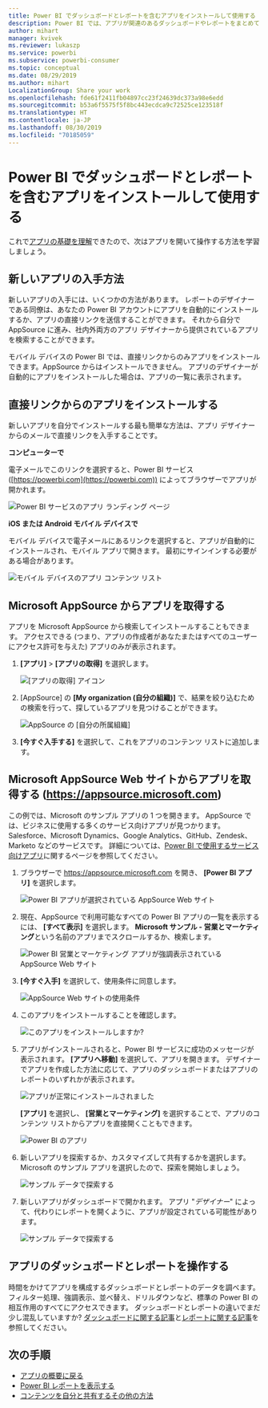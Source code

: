 ```yaml
---
title: Power BI でダッシュボードとレポートを含むアプリをインストールして使用する
description: Power BI では、アプリが関連のあるダッシュボードやレポートをまとめて 1 つの場所に表示します。
author: mihart
manager: kvivek
ms.reviewer: lukaszp
ms.service: powerbi
ms.subservice: powerbi-consumer
ms.topic: conceptual
ms.date: 08/29/2019
ms.author: mihart
LocalizationGroup: Share your work
ms.openlocfilehash: fde61f2411fb04897cc23f24639dc373a98e6edd
ms.sourcegitcommit: b53a6f5575f5f8bc443ecdca9c72525ce123518f
ms.translationtype: HT
ms.contentlocale: ja-JP
ms.lasthandoff: 08/30/2019
ms.locfileid: "70185059"
---
```

# <a name="install-and-use-apps-with-dashboards-and-reports-in-power-bi"></a>Power BI でダッシュボードとレポートを含むアプリをインストールして使用する
これで[アプリの基礎を理解](end-user-apps.md)できたので、次はアプリを開いて操作する方法を学習しましょう。 

## <a name="ways-to-get-a-new-app"></a>新しいアプリの入手方法
新しいアプリの入手には、いくつかの方法があります。 レポートのデザイナーである同僚は、あなたの Power BI アカウントにアプリを自動的にインストールするか、アプリの直接リンクを送信することができます。 それから自分で AppSource に進み、社内外両方のアプリ デザイナーから提供されているアプリを検索することができます。 

モバイル デバイスの Power BI では、直接リンクからのみアプリをインストールできます。AppSource からはインストールできません。 アプリのデザイナーが自動的にアプリをインストールした場合は、アプリの一覧に表示されます。

## <a name="install-an-app-from-a-direct-link"></a>直接リンクからのアプリをインストールする
新しいアプリを自分でインストールする最も簡単な方法は、アプリ デザイナーからのメールで直接リンクを入手することです。  

**コンピューターで** 

電子メールでこのリンクを選択すると、Power BI サービス ([https://powerbi.com](https://powerbi.com)) によってブラウザーでアプリが開かれます。 

![Power BI サービスのアプリ ランディング ページ](./media/end-user-app-view/power-bi-app-from-link.png)

**iOS または Android モバイル デバイスで** 

モバイル デバイスで電子メールにあるリンクを選択すると、アプリが自動的にインストールされ、モバイル アプリで開きます。 最初にサインインする必要がある場合があります。 

![モバイル デバイスのアプリ コンテンツ リスト](./media/end-user-app-view/power-bi-ios.png)

## <a name="get-the-app-from-microsoft-appsource"></a>Microsoft AppSource からアプリを取得する
アプリを Microsoft AppSource から検索してインストールすることもできます。 アクセスできる (つまり、アプリの作成者があなたまたはすべてのユーザーにアクセス許可を与えた) アプリのみが表示されます。

1. **[アプリ]**   >  **[アプリの取得]** を選択します。 
   
    ![[アプリの取得] アイコン](./media/end-user-app-view/power-bi-get-app2.png)    
2. [AppSource] の **[My organization (自分の組織)]** で、結果を絞り込むための検索を行って、探しているアプリを見つけることができます。
   
    ![AppSource の [自分の所属組織]](./media/end-user-app-view/power-bi-opportunity-app.png)
3. **[今すぐ入手する]** を選択して、これをアプリのコンテンツ リストに追加します。 

## <a name="get-an-app-from-the-microsoft-appsource-website-httpsappsourcemicrosoftcom"></a>Microsoft AppSource Web サイトからアプリを取得する (https://appsource.microsoft.com)
この例では、Microsoft のサンプル アプリの 1 つを開きます。 AppSource では、ビジネスに使用する多くのサービス向けアプリが見つかります。  Salesforce、Microsoft Dynamics、Google Analytics、GitHub、Zendesk、Marketo などのサービスです。 詳細については、[Power BI で使用するサービス向けアプリ](../service-connect-to-services.md)に関するページを参照してください。 

1. ブラウザーで https://appsource.microsoft.com を開き、 **[Power BI アプリ]** を選択します。

    ![Power BI アプリが選択されている AppSource Web サイト  ](./media/end-user-apps/power-bi-appsource.png)


2. 現在、AppSource で利用可能なすべての Power BI アプリの一覧を表示するには、 **[すべて表示]** を選択します。 **Microsoft サンプル - 営業とマーケティング**という名前のアプリまでスクロールするか、検索します。

    ![Power BI 営業とマーケティング アプリが強調表示されている AppSource Web サイト  ](./media/end-user-apps/power-bi-appsource-samples.png)

3. **[今すぐ入手]** を選択して、使用条件に同意します。

    ![AppSource Web サイトの使用条件 ](./media/end-user-apps/power-bi-permission.png)


4. このアプリをインストールすることを確認します。

    ![このアプリをインストールしますか?  ](./media/end-user-apps/power-bi-app-install.png)

5. アプリがインストールされると、Power BI サービスに成功のメッセージが表示されます。 **[アプリへ移動]** を選択して、アプリを開きます。 デザイナーでアプリを作成した方法に応じて、アプリのダッシュボードまたはアプリのレポートのいずれかが表示されます。

    ![アプリが正常にインストールされました ](./media/end-user-apps/power-bi-app-ready.png)

    **[アプリ]** を選択し、 **[営業とマーケティング]** を選択することで、アプリのコンテンツ リストからアプリを直接開くこともできます。

    ![Power BI のアプリ](./media/end-user-apps/power-bi-apps.png)


6. 新しいアプリを探索するか、カスタマイズして共有するかを選択します。 Microsoft のサンプル アプリを選択したので、探索を開始しましょう。 

    ![サンプル データで探索する](./media/end-user-apps/power-bi-explore.png)

7.  新しいアプリがダッシュボードで開かれます。 アプリ "*デザイナー*" によって、代わりにレポートを開くように、アプリが設定されている可能性があります。  

    ![サンプル データで探索する](./media/end-user-apps/power-bi-new-app.png)




## <a name="interact-with-the-dashboards-and-reports-in-the-app"></a>アプリのダッシュボードとレポートを操作する
時間をかけてアプリを構成するダッシュボードとレポートのデータを調べます。 フィルター処理、強調表示、並べ替え、ドリルダウンなど、標準の Power BI の相互作用のすべてにアクセスできます。  ダッシュボードとレポートの違いでまだ少し混乱していますか?  [ダッシュボードに関する記事](end-user-dashboards.md)と[レポートに関する記事](end-user-reports.md)を参照してください。  




## <a name="next-steps"></a>次の手順
* [アプリの概要に戻る](end-user-apps.md)
* [Power BI レポートを表示する](end-user-report-open.md)
* [コンテンツを自分と共有するその他の方法](end-user-shared-with-me.md)

